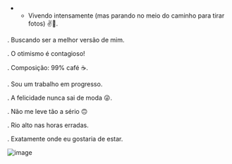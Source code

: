 - - Vivendo intensamente (mas parando no meio do caminho para tirar fotos) ✌️📸.

. Buscando ser a melhor versão de mim.

. O otimismo é contagioso!

. Composição: 99% café ☕.

. Sou um trabalho em progresso.

. A felicidade nunca sai de moda 😜.

. Não me leve tão a sério 🙃

. Rio alto nas horas erradas.

. Exatamente onde eu gostaria de estar.

![image](https://github.com/jhkla/jhkla/assets/131968564/9e86e81b-bebe-466b-8030-193a45f66f5b)
